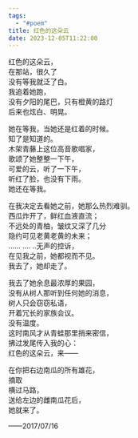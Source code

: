 ```yaml
---
tags:
  - "#poem"
title: 红色的这朵云
date: 2023-12-05T11:22:00
---
```

红色的这朵云，   
在那站，很久了   
没有等我就泛了白。   
我追着她跑，   
没有夕阳的尾巴，只有橙黄的路灯   
后来也炫白、明晃。   

她在等我，当她还是红着的时候。  
知了是知道的。  
木架青藤上这位高音歌唱家，  
歌颂了她整整一下午，  
可爱的云，听了一下午，  
听红了脸，也没有下雨。  
她还在等我。  

在我决定去看她之前，她那么热烈难驯。  
西瓜炸开了，鲜红血液直流；  
不远处的青柚，皱纹又深了几分  
隐约可见老黄老黄的未来；  
...... .... ..无声的控诉，  
在见我之前，她都视而不见。  
我去了，她却走了。  

我去了她余息最浓厚的果园，  
没有从树人那听到任何她的消息，  
树人只会窃窃私语，  
开着冗长的家族会议。  
没有温度。  
这时南风才从青蛙那里捎来密信，  
拂过发尾传入我的心：  
红色的这朵云，来——  

在你把右边南瓜的所有雄花，  
摘取  
横过马路，  
送给左边的雌南瓜花后，  
她就来了。   

——2017/07/16
